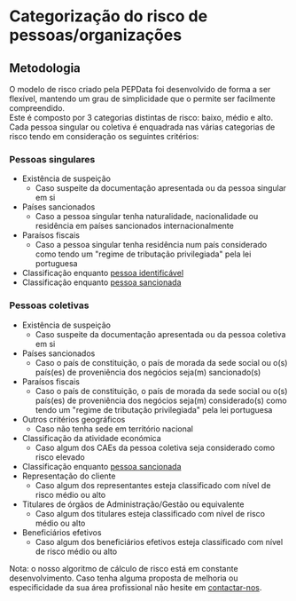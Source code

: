 # Categorização do risco de pessoas/organizações

## Metodologia

O modelo de risco criado pela PEPData foi desenvolvido de forma a ser flexível, mantendo um grau de simplicidade que o permite ser facilmente compreendido.\
Este é composto por 3 categorias distintas de risco: baixo, médio e alto. Cada pessoa singular ou coletiva é enquadrada nas várias categorias de risco tendo em consideração os seguintes critérios:

### Pessoas singulares

* Existência de suspeição
  * Caso suspeite da documentação apresentada ou da pessoa singular em si
* Países sancionados
  * Caso a pessoa singular tenha naturalidade, nacionalidade ou residência em países sancionados internacionalmente
* Paraísos fiscais
  * Caso a pessoa singular tenha residência num país considerado como tendo um "regime de tributação privilegiada" pela lei portuguesa
* Classificação enquanto [pessoa identificável](../../../glossario/glossario-aplicacao.md#pessoa-identificavel)
* Classificação enquanto [pessoa sancionada](../../../glossario/glossario-aplicacao.md#sancionado)

### Pessoas coletivas

* Existência de suspeição
  * Caso suspeite da documentação apresentada ou da pessoa coletiva em si
* Países sancionados
  * Caso o país de constituição, o país de morada da sede social ou o(s) país(es) de proveniência dos negócios seja(m) sancionado(s)
* Paraísos fiscais
  * Caso o país de constituição, o país de morada da sede social ou o(s) país(es) de proveniência dos negócios seja(m) considerado(s) como tendo um "regime de tributação privilegiada" pela lei portuguesa
* Outros critérios geográficos
  * Caso não tenha sede em território nacional
* Classificação da atividade económica
  * Caso algum dos CAEs da pessoa coletiva seja considerado como risco elevado
* Classificação enquanto [pessoa sancionada](../../../glossario/glossario-aplicacao.md#sancionado)
* Representação do cliente
  * Caso algum dos representantes esteja classificado com nível de risco médio ou alto
* Titulares de órgãos de Administração/Gestão ou equivalente
  * Caso algum dos titulares esteja classificado com nível de risco médio ou alto
* Beneficiários efetivos
  * Caso algum dos beneficiários efetivos esteja classificado com nível de risco médio ou alto

Nota: o nosso algoritmo de cálculo de risco está em constante desenvolvimento. Caso tenha alguma proposta de melhoria ou especificidade da sua área profissional não hesite em [contactar-nos](../../../outros/contactos.md).
